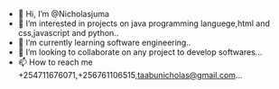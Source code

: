 - 👋 Hi, I’m @Nicholasjuma
- 👀 I’m interested in projects on java programming languege,html and css,javascript and python..
- 🌱 I’m currently learning software engineering..
- 💞️ I’m looking to collaborate on any project to develop softwares...
- 📫 How to reach me +254711676071,+256761106515,taabunicholas@gmail.com...

<!---
Nicholasjuma/Nicholasjuma is a ✨ special ✨ repository because its `README.md` (this file) appears on your GitHub profile.
You can click the Preview link to take a look at your changes.
--->
